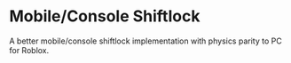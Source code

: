 # Mobile/Console Shiftlock
A better mobile/console shiftlock implementation with physics parity to PC for Roblox.
